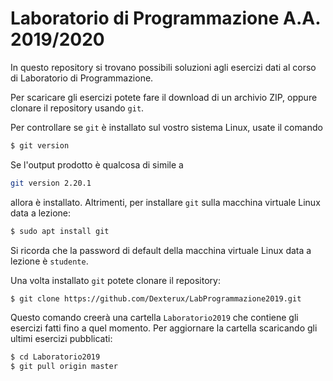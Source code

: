 # Laboratorio di Programmazione A.A. 2019/2020

In questo repository si trovano possibili soluzioni agli esercizi dati al corso di Laboratorio di Programmazione.

Per scaricare gli esercizi potete fare il download di un archivio ZIP, oppure clonare il repository usando `git`.

Per controllare se `git` è installato sul vostro sistema Linux, usate il comando
```bash
$ git version
```
Se l'output prodotto è qualcosa di simile a 
```bash
git version 2.20.1
```
allora è installato.
Altrimenti, per installare `git` sulla macchina virtuale Linux data a lezione:
```bash
$ sudo apt install git
```
Si ricorda che la password di default della macchina virtuale Linux data a lezione è `studente`.

Una volta installato `git` potete clonare il repository:
```bash
$ git clone https://github.com/Dexterux/LabProgrammazione2019.git 
```
Questo comando creerà una cartella `Laboratorio2019` che contiene gli esercizi fatti fino a quel momento.
Per aggiornare la cartella scaricando gli ultimi esercizi pubblicati:
```bash
$ cd Laboratorio2019
$ git pull origin master
```
